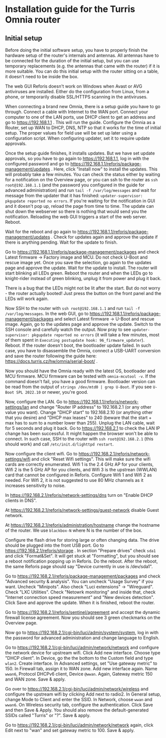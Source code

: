 # Installation guide for the Turris Omnia router

## Initial setup

Before doing the initial software setup, you have to properly finish the hardware setup of the router's internals and antennas. All antennas have to be connected
for the duration of the initial setup, but you can use temporary replacements (e.g. the antennas that came with the router) if it is more suitable.
You can do this initial setup with the router sitting on a table, it doesn't need to be inside the box.

The web GUI Reforis doesn't work on Windows when Avast or AVG antiviruses are installed. Either do the configuration from Linux, from a phone, or temporarily disable
SSL/HTTPS scanning in the antiviruses.

When connecting a brand new Omnia, there is a setup guide you have to go through.
Connect a cable with Internet to the WAN port. Connect your computer to one of the LAN ports, use DHCP client to get an address and go to https://192.168.1.1 .
This will run the guide. Configure the Omnia as a Router, set up WAN to DHCP, DNS, NTP so that it works for the time of initial setup.
The proper values for field use will be set up later using a configuration script. When configuring updater, set it to require update approvals.

Once the setup guide finishes, it installs updates. But we have set update approvals, so you have to go again to https://192.168.1.1, log in with the
configured password and go to https://192.168.1.1/reforis/package-management/updates . Here, click "Install now" to install the updates.
This will probably take a few minutes. You can check the status either by waiting for a notification on the Overview page, or you can ssh to the router
as `ssh root@192.168.1.1` (and the password you configured in the guide for advanced administration) and run `tail -f /var/log/messages` and wait for message from
the updater that it has finished: `updater-supervisor: pkgupdate reported no errors`.
If you're waiting for the notification in GUI and it doesn't pop up, reload the page from time to time. The update can shut down the webserver so there is
nothing that would send you the notification. Reloading the web GUI triggers a start of the web server.
Reboot.

Wait for the reboot and go again to https://192.168.1.1/reforis/package-management/updates . Check for updates again and approve the update if there is anything pending.
Wait for the update to finish.

Go to https://192.168.1.1/reforis/package-management/packages and check Latest firmware -> Factory image and MCU. Do not check U-Boot and rescue image yet.
Once you save the selection, go again to the updates page and approve the update. Wait for the update to install. The router will start blinking all LEDs green.
Reboot the router and when the LEDs go to knight-rider instead of green blinking, unplug it from power and plug it back.

There is a bug that the LEDs might not be lit after the start. But do not worry - the router actually booted! Just press the button on the front panel and the LEDs will work again.

Now SSH to the router with `ssh root@192.168.1.1` and run `tail -f /var/log/messages`. In the web GUI, go to https://192.168.1.1/reforis/package-management/packages
and select Latest firmware -> U-Boot and rescue image. Again, go to the updates page and approve the update. Switch to the SSH console and carefully watch the output.
Now pray to see `updater-supervisor: pkgupdate reported no errors` (it will take a few minutes, most of them spent in `Executing postupdate hook: 96_firmware_updater`).
Reboot. If the router doesn't boot, the bootloader update failed. In such case, you have to disassemble the Omnia, connect a USB-UART conversion and save the router
following the guide here: https://docs.turris.cz/hw/omnia/serial-boot/ .

Now you should have the Omnia ready with the latest OS, bootloader and MCU firmware.
MCU firmware can be tested with `omnia-mcutool -v`. If the command doesn't fail, you have a good firmware.
Bootloader version can be read from the output of `strings /dev/mtd0 | grep U-Boot`. If you see `U-Boot SPL 2022.10` or newer, you're good.

Now, configure the LAN. Go to https://192.168.1.1/reforis/network-settings/lan and change "Router IP address" to 192.168.2.1 (or any other value you want).
Change "DHCP start" to 192.168.2.10 (or anything other that you desire) and "DHCP max leases" to 240 (beware that the start + max has to sum to a number lower than 255).
Unplug the LAN cable, wait for 5 seconds and plug it back. Go to https://192.168.2.1 to check the LAN IP change has been successful. It might happen the browser
won't be able to connect. In such case, SSH to the router with `ssh root@192.168.2.1` (this should work) and call `/etc/init.d/lighttpd restart`.

Now configure the client wifi. Go to https://192.168.2.1/reforis/network-settings/wifi and click "Reset Wifi settings". This will make sure the wifi cards are correctly enumerated.
Wifi 1 is the 2.4 GHz AP for your clients, Wifi 2 is the 5 GHz AP for you clients, and Wifi 3 is the upstrean (WWLAN) card that cannot be configured in Reforis.
Configure Wifi 1 and Wifi 2 as needed. For Wifi 2, it is not suggested to use 80 MHz channels as it increases sensitivity to noise.

In https://192.168.2.1/reforis/network-settings/dns turn on "Enable DHCP clients in DNS".

At https://192.168.2.1/reforis/network-settings/guest-network disable Guest network.

At https://192.168.2.1/reforis/administration/hostname change the hostname of the router. We use `blackbox-N` where N is the number of the box.

Configure the flash drive for storing large or often changing data. The drive should be plugged into the front USB port. Go to https://192.168.2.1/reforis/storage .
In section "Prepare drives" check `sda1` and click "Format&Set". It will get stuck at "Formatting", but you should see a reboot notification popping up in Reforis.
Do the reboot. After the reboot, the same Reforis page should say "Device currently in use is /dev/sda1".

Go to https://192.168.2.1/reforis/package-management/packages and check "Advanced security & analysis". You can uncheck "Usage Survey" if you want. Uncheck "Minipots".
Also check "Luci extensions" -> "Wireguard". Check "LXC Utilities".
Check "Netowrk monitoring" and inside that, check "Internet connection speed measurement" and "New devices detection".
Click Save and approve the update. When it is finished, reboot the router.

Go to https://192.168.2.1/reforis/sentinel/agreement and accept the dynamic firewall license agreement. Now you should see 3 green checkmarks on the Overview page.

Now go to https://192.168.2.1/cgi-bin/luci/admin/system/system, log in with the password for advanced administration and change language to English.

Go to https://192.168.2.1/cgi-bin/luci/admin/network/network and configure the network device for upstream wifi. Click Add new interface. Choose type "DHCP client".
In Device, go the the bottom to the Custom field and type `wlan2`.
Create interface. In Advanced settings, set "Use gateway metric" to 150. In Firewall tab, assign it to WAN zone.
Add new interface again. Name `wwan6`, Protocol DHCPv6 client, Device `@wwan`. Again, Gateway metric 150 and WAN zone. Save & apply.

Go over to https://192.168.2.1/cgi-bin/luci/admin/network/wireless and configure the upstream wifi by clicking Add next to radio2.
In General setup, change Mode to Client and enter the SSID. In Network, choose `wwan` and `wwan6`. On Wireless security tab, configure the authentication. Click Save and then Save & Apply.
You should also remove the default-generated SSIDs called "Turris" or "?". Save & apply.

Go to https://192.168.2.1/cgi-bin/luci/admin/network/network again, click Edit next to "wan" and set gateway metric to 100. Save & apply.
